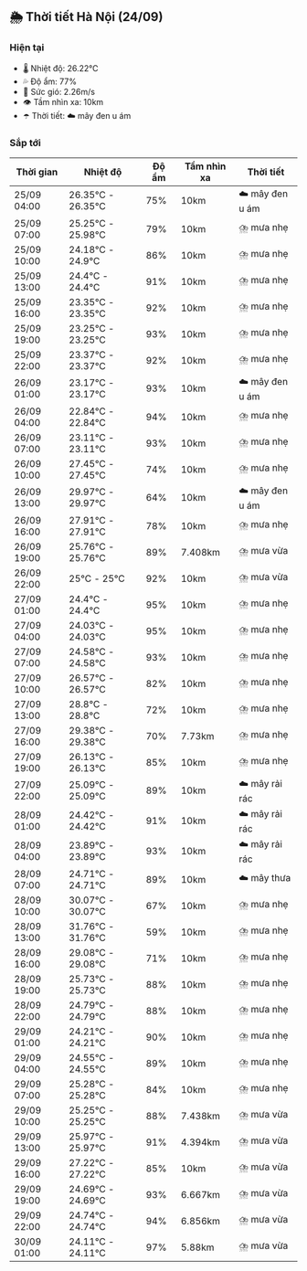## 🌦️ Thời tiết Hà Nội (24/09)

### Hiện tại

- 🌡️ Nhiệt độ: 26.22℃
- 💦 Độ ẩm: 77%
- 💨 Sức gió: 2.26m/s
- 👁️ Tầm nhìn xa: 10km
- ☂️ Thời tiết: ☁️ mây đen u ám

### Sắp tới

| Thời gian | Nhiệt độ | Độ ẩm | Tầm nhìn xa | Thời tiết |
| --- | --- | --- | --- | --- |
| 25/09 04:00 | 26.35℃ - 26.35℃ | 75% | 10km | ☁️ mây đen u ám |
| 25/09 07:00 | 25.25℃ - 25.98℃ | 79% | 10km | ⛈️ mưa nhẹ |
| 25/09 10:00 | 24.18℃ - 24.9℃ | 86% | 10km | ⛈️ mưa nhẹ |
| 25/09 13:00 | 24.4℃ - 24.4℃ | 91% | 10km | ⛈️ mưa nhẹ |
| 25/09 16:00 | 23.35℃ - 23.35℃ | 92% | 10km | ⛈️ mưa nhẹ |
| 25/09 19:00 | 23.25℃ - 23.25℃ | 93% | 10km | ⛈️ mưa nhẹ |
| 25/09 22:00 | 23.37℃ - 23.37℃ | 92% | 10km | ⛈️ mưa nhẹ |
| 26/09 01:00 | 23.17℃ - 23.17℃ | 93% | 10km | ☁️ mây đen u ám |
| 26/09 04:00 | 22.84℃ - 22.84℃ | 94% | 10km | ⛈️ mưa nhẹ |
| 26/09 07:00 | 23.11℃ - 23.11℃ | 93% | 10km | ⛈️ mưa nhẹ |
| 26/09 10:00 | 27.45℃ - 27.45℃ | 74% | 10km | ⛈️ mưa nhẹ |
| 26/09 13:00 | 29.97℃ - 29.97℃ | 64% | 10km | ☁️ mây đen u ám |
| 26/09 16:00 | 27.91℃ - 27.91℃ | 78% | 10km | ⛈️ mưa nhẹ |
| 26/09 19:00 | 25.76℃ - 25.76℃ | 89% | 7.408km | ⛈️ mưa vừa |
| 26/09 22:00 | 25℃ - 25℃ | 92% | 10km | ⛈️ mưa vừa |
| 27/09 01:00 | 24.4℃ - 24.4℃ | 95% | 10km | ⛈️ mưa nhẹ |
| 27/09 04:00 | 24.03℃ - 24.03℃ | 95% | 10km | ⛈️ mưa nhẹ |
| 27/09 07:00 | 24.58℃ - 24.58℃ | 93% | 10km | ⛈️ mưa nhẹ |
| 27/09 10:00 | 26.57℃ - 26.57℃ | 82% | 10km | ⛈️ mưa nhẹ |
| 27/09 13:00 | 28.8℃ - 28.8℃ | 72% | 10km | ⛈️ mưa nhẹ |
| 27/09 16:00 | 29.38℃ - 29.38℃ | 70% | 7.73km | ⛈️ mưa nhẹ |
| 27/09 19:00 | 26.13℃ - 26.13℃ | 85% | 10km | ⛈️ mưa nhẹ |
| 27/09 22:00 | 25.09℃ - 25.09℃ | 89% | 10km | ☁️ mây rải rác |
| 28/09 01:00 | 24.42℃ - 24.42℃ | 91% | 10km | ☁️ mây rải rác |
| 28/09 04:00 | 23.89℃ - 23.89℃ | 93% | 10km | ☁️ mây rải rác |
| 28/09 07:00 | 24.71℃ - 24.71℃ | 89% | 10km | ☁️ mây thưa |
| 28/09 10:00 | 30.07℃ - 30.07℃ | 67% | 10km | ⛈️ mưa nhẹ |
| 28/09 13:00 | 31.76℃ - 31.76℃ | 59% | 10km | ⛈️ mưa nhẹ |
| 28/09 16:00 | 29.08℃ - 29.08℃ | 71% | 10km | ⛈️ mưa nhẹ |
| 28/09 19:00 | 25.73℃ - 25.73℃ | 88% | 10km | ⛈️ mưa nhẹ |
| 28/09 22:00 | 24.79℃ - 24.79℃ | 88% | 10km | ⛈️ mưa nhẹ |
| 29/09 01:00 | 24.21℃ - 24.21℃ | 90% | 10km | ⛈️ mưa nhẹ |
| 29/09 04:00 | 24.55℃ - 24.55℃ | 89% | 10km | ⛈️ mưa nhẹ |
| 29/09 07:00 | 25.28℃ - 25.28℃ | 84% | 10km | ⛈️ mưa nhẹ |
| 29/09 10:00 | 25.25℃ - 25.25℃ | 88% | 7.438km | ⛈️ mưa vừa |
| 29/09 13:00 | 25.97℃ - 25.97℃ | 91% | 4.394km | ⛈️ mưa vừa |
| 29/09 16:00 | 27.22℃ - 27.22℃ | 85% | 10km | ⛈️ mưa vừa |
| 29/09 19:00 | 24.69℃ - 24.69℃ | 93% | 6.667km | ⛈️ mưa vừa |
| 29/09 22:00 | 24.74℃ - 24.74℃ | 94% | 6.856km | ⛈️ mưa vừa |
| 30/09 01:00 | 24.11℃ - 24.11℃ | 97% | 5.88km | ⛈️ mưa vừa |
